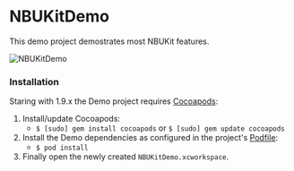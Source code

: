 NBUKitDemo
==========  

This demo project demostrates most NBUKit features.

![NBUKitDemo](https://raw.github.com/wiki/CyberAgent/iOS-NBUKit/Edit3.png)

### Installation

Staring with 1.9.x the Demo project requires [Cocoapods](http://cocoapods.org):

1. Install/update Cocoapods:
   * `$ [sudo] gem install cocoapods` or `$ [sudo] gem update cocoapods`
2. Install the Demo dependencies as configured in the project's [Podfile](Podfile):
   * `$ pod install`
3. Finally open the newly created `NBUKitDemo.xcworkspace`.

